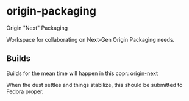 origin-packaging
================

Origin "Next" Packaging

Workspace for collaborating on Next-Gen Origin Packaging needs.

Builds
------
Builds for the mean time will happen in this copr: [origin-next](http://copr.fedoraproject.org/coprs/maxamillion/origin-next/)

When the dust settles and things stabilize, this should be submitted to Fedora proper.



